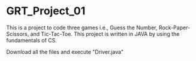 # GRT_Project_01
This is a project to code three games i.e., Guess the Number, Rock-Paper-Scissors, and Tic-Tac-Toe.
This project is written in JAVA by using the fundamentals of CS.

Download all the files and execute "Driver.java"
